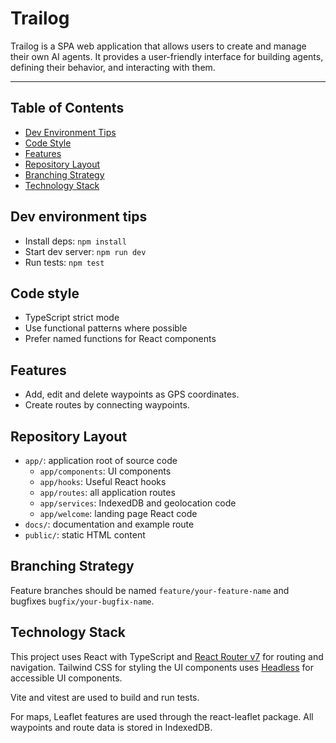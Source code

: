 # Trailog

Trailog is a SPA web application that allows users to create and manage their own AI agents. It provides a user-friendly interface for building agents, defining their behavior, and interacting with them.

---

 ## Table of Contents

- [Dev Environment Tips](#dev-environment-tips)
- [Code Style](#code-style)
- [Features](#features)
- [Repository Layout](#repository-layout)
- [Branching Strategy](#branching-strategy)
- [Technology Stack](#technology-stack)

## Dev environment tips
- Install deps: `npm install`
- Start dev server: `npm run dev`
- Run tests: `npm test`

## Code style
- TypeScript strict mode
- Use functional patterns where possible
- Prefer named functions for React components

## Features
- Add, edit and delete waypoints as GPS coordinates.
- Create routes by connecting waypoints.

## Repository Layout

- `app/`: application root of source code
  - `app/components`: UI components
  - `app/hooks`: Useful React hooks
  - `app/routes`: all application routes
  - `app/services`: IndexedDB and geolocation code
  - `app/welcome`: landing page React code
- `docs/`: documentation and example route
- `public/`: static HTML content

## Branching Strategy

Feature branches should be named `feature/your-feature-name` and bugfixes `bugfix/your-bugfix-name`.


## Technology Stack

This project uses React with TypeScript and [React Router v7](https://reactrouter.com/home) for routing and navigation.
Tailwind CSS for styling the UI components uses [Headless](https://headlessui.com) for accessible UI components.

Vite and vitest are used to build and run tests.

For maps, Leaflet features are used through the react-leaflet package.
All waypoints and route data is stored in IndexedDB.
